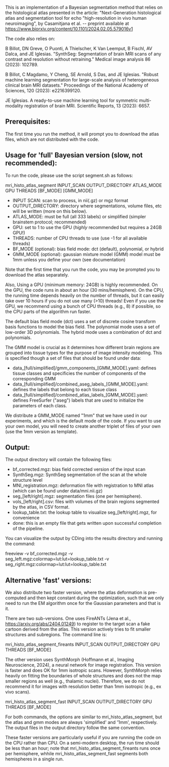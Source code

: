 This is an implementation of a Bayesian segmentation method that relies on the histological atlas presented in the article:
"Next-Generation histological atlas and segmentation tool for echo "high-resolution in vivo human neuroimaging", by 
Casamitjana et al. 
-- preprint available at https://www.biorxiv.org/content/10.1101/2024.02.05.579016v1 

The code also relies on:

B Billot, DN Greve, O Puonti, A Thielscher, K Van Leemput, B Fischl, AV Dalca, and JE Iglesias. 
"SynthSeg: Segmentation of brain MRI scans of any contrast and resolution without retraining." 
Medical image analysis 86 (2023): 102789.

B Billot, C Magdamo, Y Cheng, SE Arnold, S Das, and JE Iglesias.
"Robust machine learning segmentation for large-scale analysis of heterogeneous clinical brain MRI datasets."
Proceedings of the National Academy of Sciences, 120 (2023): e2216399120.

JE Iglesias.
A ready-to-use machine learning tool for symmetric multi-modality registration of brain MRI. 
Scientific Reports, 13 (2023): 6657.

## Prerequisites:

The first time you run the method, it will prompt you to download the atlas files, which are not distributed with the code.


## Usage for 'full' Bayesian version (slow, not recommended):

To run the code, please use the script segment.sh as follows:

mri_histo_atlas_segment INPUT_SCAN OUTPUT_DIRECTORY ATLAS_MODE GPU THREADS [BF_MODE] [GMM_MODE]

- INPUT SCAN: scan to process, in nii(.gz) or mgz format
- OUTPUT_DIRECTORY: directory where segmentations, volume files, etc will be written (more on this below).
- ATLAS_MODE: must be full (all 333 labels) or simplified (simpler brainstem protocol; recommended)
- GPU: set to 1 to use the GPU (*highly* recommended but requires a 24GB GPU!)
- THREADS: number of CPU threads to use (use -1 for all available threads)
- BF_MODE (optional): bias field mode: dct (default), polynomial, or hybrid
- GMM_MODE (optional): gaussian mixture model (GMM) model must be 1mm unless you define your own (see documentation)

Note that the first time that you run the code, you may be prompted you to download the atlas separately.

Also, Using a GPU (minimum memory: 24GB) is highly recommended. On the GPU, the code runs in about an hour (30 mins/hemisphere).
On the CPU, the running time depends heavily on the number of threads, but it can easily take over 10 hours if you do not
use many (>10) threads! Even if you use the GPU, we recommend using a bunch of CPU threads (e.g., 8) if possible, so the CPU 
parts of the algorithm run faster.

The default bias field mode (dct) uses a set of discrete cosine transform basis functions to model the bias field. The
polynomial mode uses a set of low-order 3D polynomials. The hybrid mode uses a combination of dct and polynomials.

The GMM model is crucial as it determines how different brain regions are grouped into tissue types for the purpose of 
image intensity modeling. This is specified though a set of files that should be found under data:

- data_[full/simplified]/gmm_components_[GMM_MODE].yaml: defines tissue classes and specificies the number of components of the corresponding GMM
- data_[full/simplified]/combined_aseg_labels_[GMM_MODE].yaml: defines the labels that belong to each tissue class
- data_[full/simplified]/combined_atlas_labels_[GMM_MODE].yaml: defines FreeSurfer ("aseg") labels that are used to initialize the parameters of each class.

We distribute a GMM_MODE named "1mm" that we have used in our experiments, and which is the default mode of the code. If you 
want to use your own model, you will need to create another triplet of files of your own (use the 1mm version as template).


## Output:

The output directory will contain the following files:

- bf_corrected.mgz: bias field corrected version of the input scan
- SynthSeg.mgz: SynthSeg segmentation of the scan at the whole structure level
- MNI_registration.mgz: deformation file with registration to MNI atlas (which can be found under data/mni.nii.gz)
- seg_[left/right].mgz: segmentation files (one per hemisphere).
- vols_[left/right].csv: files with volumes of the brain regions segmented by the atlas, in CSV format.
- lookup_table.txt: the lookup table to visualize seg_[left/right].mgz, for convenience
- done: this is an empty file that gets written upon successful completion of the pipeline.

You can visualize the output by CDing into the results directory and running the command:

freeview -v bf_corrected.mgz -v seg_left.mgz:colormap=lut:lut=lookup_table.txt -v seg_right.mgz:colormap=lut:lut=lookup_table.txt
 
## Alternative 'fast' versions:

We also distribute two faster version, where the atlas deformation is pre-computed
and then kept constant during the optimization, such that we only need to run the EM algorithm once for
the Gaussian parameters and that is it.

There are two sub-versions. One uses FireANTs (Jena et al., https://arxiv.org/abs/2404.01249) to register to the target
scan a fake cartoon derived from the atlas. This version actively tries to fit smaller structures and
subregions. The command line is:

mri_histo_atlas_segment_fireants INPUT_SCAN OUTPUT_DIRECTORY GPU THREADS [BF_MODE]

The other version uses SynthMorph (Hoffmann et al., Imaging Neuroscience, 2024), a neural network for 
image registration. This version is faster and does OK for 1mm isotropic scans. However, SynthMorph 
relies heavily on fitting the boundaries of whole structures and does not the map smaller regions 
as well (e.g., thalamic nuclei). Therefore, we do not recommend it for images with resolution better 
than 1mm isotropic (e.g., ex vivo scans).

mri_histo_atlas_segment_fast INPUT_SCAN OUTPUT_DIRECTORY GPU THREADS [BF_MODE]

For both commands, the options are similar to mri_histo_atlas_segment, but the atlas and gmm modes are always 'simplified' and '1mm', respectively. 
The output files in the output directory follow the same convention.

These faster versions are particularly useful if you are running the code on the CPU rather than CPU. 
On a semi-modern desktop, the run time should be less than an hour; note that mri_histo_atlas_segment_fireants
runs once per hemisphere, whhile mri_histo_atlas_segment_fast segments both hemispheres in a single run.





